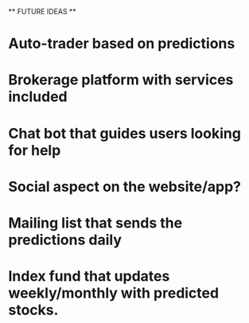 ** FUTURE IDEAS **

# Auto-trader based on predictions

# Brokerage platform with services included

# Chat bot that guides users looking for help

# Social aspect on the website/app?

# Mailing list that sends the predictions daily

# Index fund that updates weekly/monthly with predicted stocks.
